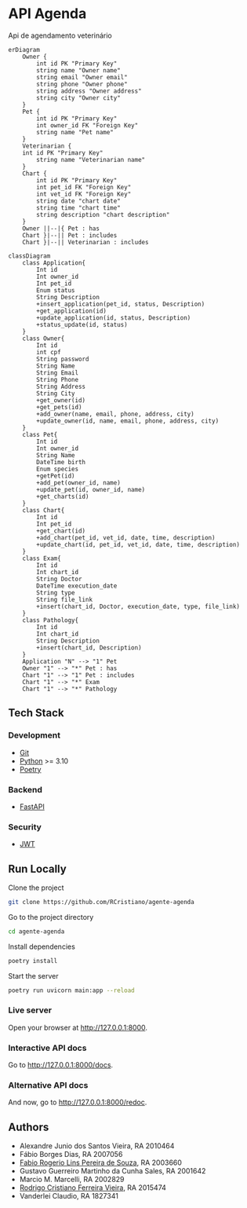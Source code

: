 # API Agenda

Api de agendamento veterinário

```mermaid
erDiagram
    Owner {
        int id PK "Primary Key"
        string name "Owner name"
        string email "Owner email"
        string phone "Owner phone"
        string address "Owner address"
        string city "Owner city"
    }
    Pet {
        int id PK "Primary Key"
        int owner_id FK "Foreign Key"
        string name "Pet name"
    }
    Veterinarian {
    int id PK "Primary Key"
        string name "Veterinarian name"
    }
    Chart {
        int id PK "Primary Key"
        int pet_id FK "Foreign Key"
        int vet_id FK "Foreign Key"
        string date "chart date"
        string time "chart time"
        string description "chart description"
    }
    Owner ||--|{ Pet : has
    Chart }|--|| Pet : includes
    Chart }|--|| Veterinarian : includes
```

```mermaid
classDiagram
    class Application{
        Int id
        Int owner_id
        Int pet_id
        Enum status
        String Description
        +insert_application(pet_id, status, Description)
        +get_application(id)
        +update_application(id, status, Description)
        +status_update(id, status)
    }
    class Owner{
        Int id
        int cpf
        String password
        String Name
        String Email
        String Phone
        String Address
        String City
        +get_owner(id)
        +get_pets(id)
        +add_owner(name, email, phone, address, city)
        +update_owner(id, name, email, phone, address, city)
    }
    class Pet{
        Int id
        Int owner_id
        String Name
        DateTime birth
        Enum species
        +getPet(id)
        +add_pet(owner_id, name)
        +update_pet(id, owner_id, name)
        +get_charts(id)
    }
    class Chart{
        Int id
        Int pet_id
        +get_chart(id)
        +add_chart(pet_id, vet_id, date, time, description)
        +update_chart(id, pet_id, vet_id, date, time, description)
    }
    class Exam{
        Int id
        Int chart_id
        String Doctor
        DateTime execution_date
        String type
        String file_link
        +insert(chart_id, Doctor, execution_date, type, file_link)
    }
    class Pathology{
        Int id
        Int chart_id
        String Description
        +insert(chart_id, Description)
    }
    Application "N" --> "1" Pet
    Owner "1" --> "*" Pet : has
    Chart "1" --> "1" Pet : includes
    Chart "1" --> "*" Exam
    Chart "1" --> "*" Pathology
```

## Tech Stack

### Development

- [Git](https://git-scm.com/)
- [Python](https://www.python.org/) >= 3.10
- [Poetry](https://python-poetry.org/)

### Backend

- [FastAPI](https://fastapi.tiangolo.com/)

### Security

- [JWT](https://jwt.io/)

## Run Locally

Clone the project

```bash
git clone https://github.com/RCristiano/agente-agenda
```

Go to the project directory

```bash
cd agente-agenda
```

Install dependencies

```bash
poetry install
```

Start the server

```bash
poetry run uvicorn main:app --reload
```

### Live server

Open your browser at <http://127.0.0.1:8000>.

### Interactive API docs

Go to <http://127.0.0.1:8000/docs>.

### Alternative API docs

And now, go to <http://127.0.0.1:8000/redoc>.

## Authors

- Alexandre Junio dos Santos Vieira, RA 2010464
- Fábio Borges Dias, RA 2007056
- [Fabio Rogerio Lins Pereira de Souza](https://github.com/frlps), RA 2003660
- Gustavo Guerreiro Martinho da Cunha Sales, RA 2001642
- Marcio M. Marcelli, RA 2002829
- [Rodrigo Cristiano Ferreira Vieira](https://www.github.com/RCristiano), RA 2015474
- Vanderlei Claudio, RA 1827341
